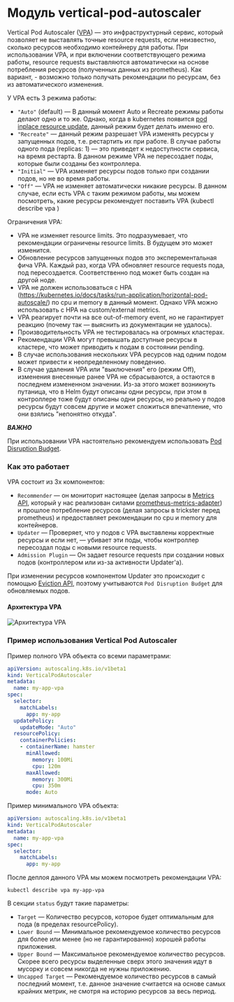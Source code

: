 Модуль vertical-pod-autoscaler
==========================

Vertical Pod Autoscaler ([VPA](https://github.com/kubernetes/autoscaler/tree/master/vertical-pod-autoscaler)) — это инфраструктурный сервис, который позволяет не выставлять точные resource requests, если неизвестно, сколько ресурсов необходимо контейнеру для работы. При использовании VPA, и при включении соответствующего режима работы, resource requests выставляются автоматически на основе потребления ресурсов (полученных данных из prometheus). 
Как вариант, - возможно только получать рекомендации по ресурсам, без из автоматического изменения.

У VPA есть 3 режима работы:
- `"Auto"` (default) — В данный момент Auto и Recreate режимы работы делают одно и то же. Однако, когда в kubernetes появится [pod inplace resource update](https://github.com/kubernetes/community/blob/master/contributors/design-proposals/autoscaling/vertical-pod-autoscaler.md#in-place-updates), данный режим будет делать именно его.
- `"Recreate"` — данный режим разрешает VPA изменять ресурсы у запущенных подов, т.е. рестартить их при работе. В случае работы одного пода (replicas: 1) — это приведет к недоступности сервиса, на время рестарта. В данном режиме VPA не пересоздает поды, которые были созданы без контроллера.
- `"Initial"` — VPA изменяет ресурсы подов только при создании подов, но не во время работы.
- `"Off"` — VPA не изменяет автоматически никакие ресурсы. В данном случае, если есть VPA c таким режимом работы, мы можем посмотреть, какие ресурсы рекомендует поставить VPA (kubectl describe vpa <vpa-name>)

Ограничения VPA:
- VPA не изменяет resource limits. Это подразумевает, что рекомендации ограничены resource limits. В будущем это может изменится.
- Обновление ресурсов запущенных подов это эксперементальная фича VPA. Каждый раз, когда VPA обновляет resource requests пода, под пересоздается. Соответственно под может быть создан на другой ноде.
- VPA не должен использоваться с HPA (https://kubernetes.io/docs/tasks/run-application/horizontal-pod-autoscale/) по cpu и memory в данный момент. Однако VPA можно использовать с HPA на custom/external metrics.
- VPA реагирует почти на все out-of-memory event, но не гарантирует реакцию (почему так — выяснить из документации не удалось).
- Производительность VPA не тестировалась на огромных кластерах.
- Рекомендации VPA могут превышать доступные ресурсы в кластере, что может приводить к подам в состоянии pending.
- В случае использования нескольких VPA ресурсов над одним подом может привести к неопределенному поведению.
- В случае удаления VPA или "выключения" его (режим Off), изменения внесенные ранее VPA не сбрасываются, а остаются в последнем измененном значении. Из-за этого может возникнуть путаница, что в Helm будут описаны одни ресурсы, при этом в контроллере тоже будут описаны одни ресурсы, но реально у подов ресурсы будут совсем другие и может сложиться впечатление, что они взялись "непонятно откуда".


***ВАЖНО***

При использовании VPA настоятельно рекомендуем использовать [Pod Disruption Budget](https://fox.flant.com/docs/kb/blob/master/qa/pod-disruption-budget.md).

### Как это работает

VPA состоит из 3х компонентов:
- `Recommender` — он мониторит настоящее (делая запросы в [Metrics API](https://github.com/kubernetes/community/blob/master/contributors/design-proposals/instrumentation/resource-metrics-api.md), который у нас реализован силами [prometheus-metrics-adapter](../301-prometheus-metrics-adapter)) и прошлое потребление ресурсов (делая запросы в trickster перед prometheus) и предоставляет рекомендации по cpu и memory для контейнеров.
- `Updater` — Проверяет, что у подов с VPA выставлены корректные ресурсы и если нет, — убивает эти поды, чтобы контроллер пересоздал поды с новыми resource requests.
- `Admission Plugin` — Он задает resource requests при создании новых подов (контроллером или из-за активности Updater'а).

При изменении ресурсов компонентом Updater это происходит с помощью [Eviction API](https://kubernetes.io/docs/tasks/administer-cluster/safely-drain-node/#the-eviction-api), поэтому учитываются `Pod Disruption Budget` для обновляемых подов.

#### Архитектура VPA

![Архитектура VPA](https://raw.githubusercontent.com/kubernetes/community/master/contributors/design-proposals/autoscaling/images/vpa-architecture.png)

### Пример использования Vertical Pod Autoscaler

Пример полного VPA объекта со всеми параметрами:

```yaml
apiVersion: autoscaling.k8s.io/v1beta1
kind: VerticalPodAutoscaler
metadata:
  name: my-app-vpa
spec:
  selector:
    matchLabels:
      app: my-app
  updatePolicy:
    updateMode: "Auto"
  resourcePolicy:
    containerPolicies:
    - containerName: hamster
      minAllowed:
        memory: 100Mi
        cpu: 120m
      maxAllowed:
        memory: 300Mi
        cpu: 350m
      mode: Auto
```

Пример минимального VPA объекта:

```yaml
apiVersion: autoscaling.k8s.io/v1beta1
kind: VerticalPodAutoscaler
metadata:
  name: my-app-vpa
spec:
  selector:
    matchLabels:
      app: my-app
```

После деплоя данного VPA мы можем посмотреть рекомендации VPA:

```shell
kubectl describe vpa my-app-vpa
```

В секции `status` будут такие параметры:
- `Target` — Количество ресурсов, которое будет оптимальным для пода (в пределах resourcePolicy).
- `Lower Bound` — Минимальное рекомендуемое количество ресурсов для более или менее (но не гарантированно) хорошей работы приложения.
- `Upper Bound` — Максимальное рекомендуемое количество ресурсов. Скорее всего ресурсы выделенные сверх этого значения идут в мусорку и совсем никогда не нужны приложению.
- `Uncapped Target` — Рекомендуемое количество ресурсов в самый последний момент, т.е. данное значение считается на основе самых крайних метрик, не смотря на историю ресурсов за весь период.
